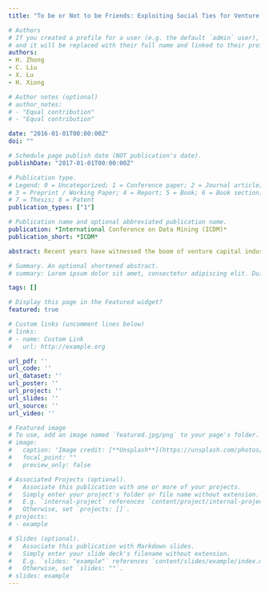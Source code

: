```yaml
---
title: "To be or Not to be Friends: Exploiting Social Ties for Venture Investments"

# Authors
# If you created a profile for a user (e.g. the default `admin` user), write the username (folder name) here 
# and it will be replaced with their full name and linked to their profile.
authors:
- H. Zhong
- C. Liu
- X. Lu
- H. Xiong

# Author notes (optional)
# author_notes:
# - "Equal contribution"
# - "Equal contribution"

date: "2016-01-01T00:00:00Z"
doi: ""

# Schedule page publish date (NOT publication's date).
publishDate: "2017-01-01T00:00:00Z"

# Publication type.
# Legend: 0 = Uncategorized; 1 = Conference paper; 2 = Journal article;
# 3 = Preprint / Working Paper; 4 = Report; 5 = Book; 6 = Book section;
# 7 = Thesis; 8 = Patent
publication_types: ["1"]

# Publication name and optional abbreviated publication name.
publication: *International Conference on Data Mining (ICDM)*
publication_short: *ICDM*

abstract: Recent years have witnessed the boom of venture capital industry. Venture capitalists can attain great ﬁnancial rewards if their invested companies exit successfully, via being acquired or going IPO (Initial Public Offering). The literature has revealed that, from both ﬁnancial and managerial perspectives, decision-making process and successful rates of venture capital (VC) investments can be greatly improved if the investors well know the team members of target startups. However, much less efforts have been made on understanding the impact of prominent social ties between the members of VC ﬁrms and start-up companies on investment decisions. To this end, we propose to study such social relationship and see how this information can contribute to foreseeing investment deals. We aim at providing analytical guidance for the venture capitalists in choosing right investment targets. Speciﬁcally, we develop a Social-Adjusted Probabilistic Matrix Factorization (PMF) model to exploit members social connections information from VC ﬁrms and startups for investment recommendations. Unlike previous studies, we make use of the directed relationship between any pair of connected members from the two institutions respectively and quantify the variety of social network groups. As a result, it brings in much more ﬂexibility, and the modeling results inherently provide meaningful managerial implications for the operators of VC ﬁrms and startups. Finally, we evaluate our model on both synthetic and real-world data. The results demonstrate that our approach outperforms the baseline algorithms with a signiﬁcant margin.

# Summary. An optional shortened abstract.
# summary: Lorem ipsum dolor sit amet, consectetur adipiscing elit. Duis posuere tellus ac convallis placerat. Proin tincidunt magna sed ex sollicitudin condimentum.

tags: []

# Display this page in the Featured widget?
featured: true

# Custom links (uncomment lines below)
# links:
# - name: Custom Link
#   url: http://example.org

url_pdf: ''
url_code: ''
url_dataset: ''
url_poster: ''
url_project: ''
url_slides: ''
url_source: ''
url_video: ''

# Featured image
# To use, add an image named `featured.jpg/png` to your page's folder. 
# image:
#   caption: 'Image credit: [**Unsplash**](https://unsplash.com/photos/pLCdAaMFLTE)'
#   focal_point: ""
#   preview_only: false

# Associated Projects (optional).
#   Associate this publication with one or more of your projects.
#   Simply enter your project's folder or file name without extension.
#   E.g. `internal-project` references `content/project/internal-project/index.md`.
#   Otherwise, set `projects: []`.
# projects:
# - example

# Slides (optional).
#   Associate this publication with Markdown slides.
#   Simply enter your slide deck's filename without extension.
#   E.g. `slides: "example"` references `content/slides/example/index.md`.
#   Otherwise, set `slides: ""`.
# slides: example
---
```


<!-- {{% callout note %}}
Click the *Cite* button above to demo the feature to enable visitors to import publication metadata into their reference management software.
{{% /callout %}}

{{% callout note %}}
Create your slides in Markdown - click the *Slides* button to check out the example.
{{% /callout %}}

Supplementary notes can be added here, including [code, math, and images](https://wowchemy.com/docs/writing-markdown-latex/). -->
